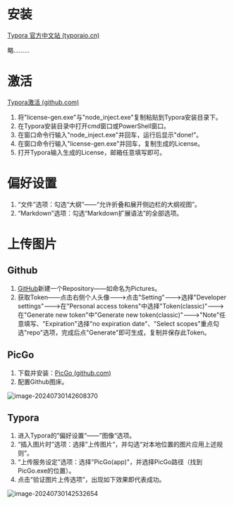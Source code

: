 # 安装

[Typora 官方中文站 (typoraio.cn)](https://typoraio.cn/)

略.........

# 激活

[Typora激活 (github.com)](https://github.com/743859910/Typora_Unlocker)

1. 将"license-gen.exe"与"node_inject.exe"复制粘贴到Typora安装目录下。
2. 在Typora安装目录中打开cmd窗口或PowerShell窗口。
3. 在窗口命令行输入"node_inject.exe"并回车，运行后显示"done!"。
4. 在窗口命令行输入"license-gen.exe"并回车，复制生成的License。
5. 打开Typora输入生成的License，邮箱任意填写即可。

# 偏好设置

1. “文件”选项：勾选“大纲”——“允许折叠和展开侧边栏的大纲视图”。
2. “Markdown”选项：勾选“Markdown扩展语法”的全部选项。

# 上传图片

## Github

1. [GitHub](https://github.com/)新建一个Repository——如命名为Pictures。
2. 获取Token——点击右侧个人头像--->点击"Setting"--->选择"Developer settings"--->在"Personal access tokens"中选择"Token(classic)"--->在"Generate new token"中"Generate new token(classic)"--->"Note"任意填写、"Expiration"选择"no expiration date"、"Select scopes"重点勾选"repo"选项，完成后点"Generate"即可生成，复制并保存此Token。

## PicGo

1. 下载并安装：[PicGo (github.com)](https://github.com/Molunerfinn/PicGo)
2. 配置Github图床。

![image-20240730142608370](https://cdn.jsdelivr.net/gh/gezq0601/Pictures/typora/image-20240730142608370.png)

## Typora

1. 进入Typora的”偏好设置“——”图像“选项。
3. “插入图片时”选项：选择”上传图片“，并勾选“对本地位置的图片应用上述规则”。
4. “上传服务设定”选项：选择"PicGo(app)"，并选择PicGo路径（找到PicGo.exe的位置）。
5. 点击“验证图片上传选项”，出现如下效果即代表成功。

![image-20240730142532654](https://cdn.jsdelivr.net/gh/gezq0601/Pictures/typora/image-20240730142532654.png)
